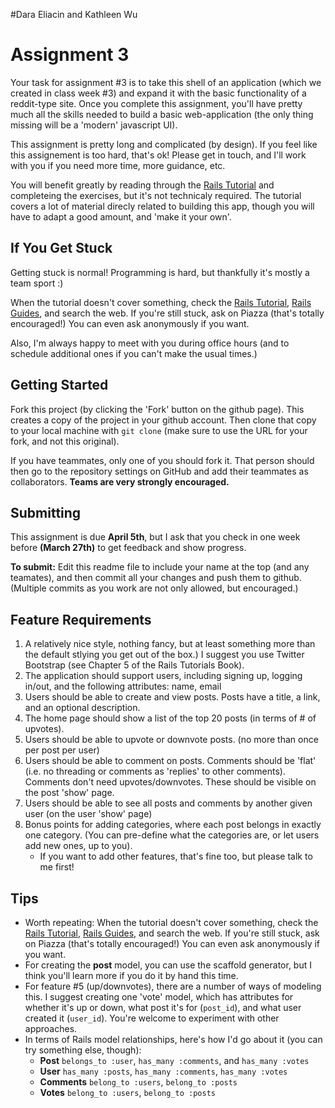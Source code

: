 #Dara Eliacin and Kathleen Wu

# Assignment 3

Your task for assignment #3 is to take this shell of an application (which we created in class week #3) and expand it with the basic functionality of a reddit-type site. Once you complete this assignment, you'll have pretty much all the skills needed to build a basic web-application (the only thing missing will be a 'modern' javascript UI).

This assignment is pretty long and complicated (by design). If you feel like this assignement is too hard, that's ok! Please get in touch, and I'll work with you if you need more time, more guidance, etc.

You will benefit greatly by reading through the [Rails Tutorial](http://ruby.railstutorial.org/chapters) and completeing the exercises, but it's not technicaly required. The tutorial covers a lot of material direcly related to building this app, though you will have to adapt a good amount, and 'make it your own'.

## If You Get Stuck

Getting stuck is normal! Programming is hard, but thankfully it's mostly a team sport :)

When the tutorial doesn't cover something, check the [Rails Tutorial](http://ruby.railstutorial.org/chapters), [Rails Guides](http://guides.rubyonrails.org), and search the web. If you're still stuck, ask on Piazza (that's totally encouraged!) You can even ask anonymously if you want.

Also, I'm always happy to meet with you during office hours (and to schedule additional ones if you can't make the usual times.)

## Getting Started

Fork this project (by clicking the 'Fork' button on the github page). This creates a copy of the project in your github account. Then clone that copy to your local machine with `git clone` (make sure to use the URL for your fork, and not this original).

If you have teammates, only one of you should fork it. That person should then go to the repository settings on GitHub and add their teammates as collaborators. **Teams are very strongly encouraged.**

## Submitting

This assignment is due **April 5th**, but I ask that you check in one week before **(March 27th)** to get feedback and show progress. 

**To submit:** Edit this readme file to include your name at the top (and any teamates), and then commit all your changes and push them to github. (Multiple commits as you work are not only allowed, but encouraged.)


## Feature Requirements

1. A relatively nice style, nothing fancy, but at least something more than the default stlying you get out of the box.) I suggest you use Twitter Bootstrap (see Chapter 5 of the Rails Tutorials Book).
2. The application should support users, including signing up, logging in/out, and the following attributes: name, email
3. Users should be able to create and view posts. Posts have a title, a link, and an optional description.
4. The home page should show a list of the top 20 posts (in terms of # of upvotes).
5. Users should be able to upvote or downvote posts. (no more than once per post per user)
6. Users should be able to comment on posts. Comments should be 'flat' (i.e. no threading or comments as 'replies' to other comments). Comments don't need upvotes/downvotes. These should be visible on the post 'show' page.
7. Users should be able to see all posts and comments by another given user (on the user 'show' page)
8. Bonus points for adding categories, where each post belongs in exactly one category. (You can pre-define what the categories are, or let users add new ones, up to you). 
    * If you want to add other features, that's fine too, but please talk to me first!

## Tips

* Worth repeating: When the tutorial doesn't cover something, check the [Rails Tutorial](http://ruby.railstutorial.org/chapters), [Rails Guides](http://guides.rubyonrails.org), and search the web. If you're still stuck, ask on Piazza (that's totally encouraged!) You can even ask anonymously if you want.
* For creating the **post** model, you can use the scaffold generator, but I think you'll learn more if you do it by hand this time.
* For feature #5 (up/downvotes), there are a number of ways of modeling this. I suggest creating one 'vote' model, which has attributes for whether it's up or down, what post it's for (`post_id`), and what user created it (`user_id`). You're welcome to experiment with other approaches.
* In terms of Rails model relationships, here's how I'd go about it (you can try something else, though):
    * **Post** `belongs_to :user`, `has_many :comments`, and `has_many :votes`
    * **User** `has_many :posts`, `has_many :comments`, `has_many :votes`
    * **Comments** `belong_to :users`, `belong_to :posts`
    * **Votes** `belong_to :users`, `belong_to :posts`